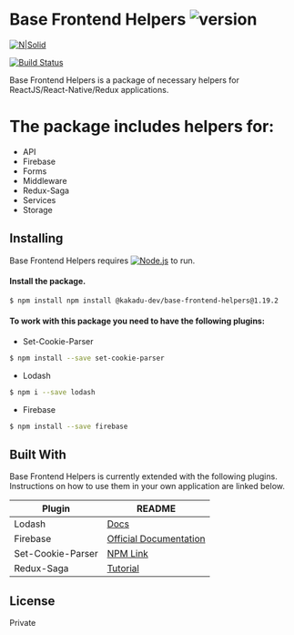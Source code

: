 # Base Frontend Helpers ![version](https://img.shields.io/badge/version-1.19.2-blue)

[![N|Solid](https://avatars3.githubusercontent.com/u/39901497?s=200&v=4)](https://github.com/kakadu-dev)

[![Build Status](https://img.shields.io/badge/build-passing-brightgreen)](https://github.com/kakadu-dev/base-frontend-helpers)

Base Frontend Helpers is a package of necessary helpers for ReactJS/React-Native/Redux applications.
# The package includes helpers for:
  - API 
  - Firebase
  - Forms
  - Middleware
  - Redux-Saga
  - Services
  - Storage

## Installing

Base Frontend Helpers requires [![Node.js](https://img.shields.io/badge/Node-JS-brightgreen)](https://nodejs.org/en/) to run.

#### Install the package.

```sh
$ npm install npm install @kakadu-dev/base-frontend-helpers@1.19.2
```

#### To work with this package you need to have the following plugins:

- Set-Cookie-Parser
```sh
$ npm install --save set-cookie-parser
```

- Lodash
```sh
$ npm i --save lodash
```

- Firebase
```sh
$ npm install --save firebase
```

## Built With
Base Frontend Helpers is currently extended with the following plugins. 
Instructions on how to use them in your own application are linked below.

| Plugin | README |
| ------ | ------ |
| Lodash | [Docs](https://lodash.com/docs/4.17.15) |
| Firebase | [Official Documentation](https://firebase.google.com/docs?hl=ru) |
| Set-Cookie-Parser | [NPM Link](https://www.npmjs.com/package/set-cookie-parser) |
| Redux-Saga | [Tutorial](https://redux-saga.js.org/docs/introduction/BeginnerTutorial.html) 

License
----

Private
